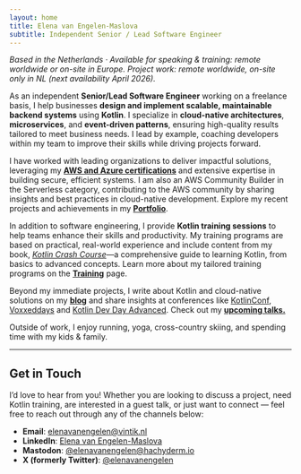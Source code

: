 ```yaml
---
layout: home
title: Elena van Engelen-Maslova
subtitle: Independent Senior / Lead Software Engineer
---
```


*Based in the Netherlands · Available for speaking & training: remote worldwide or on-site in Europe. Project work: remote worldwide, on-site only in NL (next availability April 2026).*

As an independent **Senior/Lead Software Engineer** working on a freelance basis, I help businesses **design and implement scalable, maintainable backend systems** using **Kotlin**. I specialize in **cloud-native architectures**, **microservices**, and **event-driven patterns**, ensuring high-quality results tailored to meet business needs. I lead by example, coaching developers within my team to improve their skills while driving projects forward.

I have worked with leading organizations to deliver impactful solutions, leveraging my [**AWS and Azure certifications**](/credentials/) and extensive expertise in building secure, efficient systems. I am also an AWS Community Builder in the Serverless category, contributing to the AWS community by sharing insights and best practices in cloud-native development. Explore my recent projects and achievements in my [**Portfolio**](/portfolio/).

In addition to software engineering, I provide **Kotlin training sessions** to help teams enhance their skills and productivity. My training programs are based on practical, real-world experience and include content from my book, [*Kotlin Crash Course*](https://www.amazon.com/Kotlin-Crash-Course-Fast-track-programming/dp/9355516304)—a comprehensive guide to learning Kotlin, from basics to advanced concepts. Learn more about my tailored training programs on the [**Training**](/training/) page.

Beyond my immediate projects, I write about Kotlin and cloud-native solutions on my [**blog**](https://medium.com/@elenavanengelen) and share insights at conferences like [KotlinConf](https://youtu.be/6jZa4B-If-I), [Voxxeddays](https://www.youtube.com/watch?v=wz0GQbkrr1Q) and [Kotlin Dev Day Advanced](https://kotlindevday.com/videos/kotlin-on-serverless-cloud-aws-lambda-unlimited-elena-van-engelen-maslova/). Check out my **[upcoming talks.](/speaking/#upcoming-talks)**

Outside of work, I enjoy running, yoga, cross-country skiing, and spending time with my kids & family.

---

## Get in Touch

I’d love to hear from you! Whether you are looking to discuss a project, need Kotlin training, are interested in a guest talk, or just want to connect — feel free to reach out through any of the channels below:

- **Email**: [elenavanengelen@vintik.nl](mailto:elenavanengelen@vintik.nl)
- **LinkedIn**: [Elena van Engelen-Maslova](https://www.linkedin.com/in/elena-van-engelen-maslova/)
- **Mastodon**: [@elenavanengelen@hachyderm.io](https://hachyderm.io/@elenavanengelen)
- **X (formerly Twitter)**: [@elenavanengelen](https://twitter.com/elenavanengelen)

